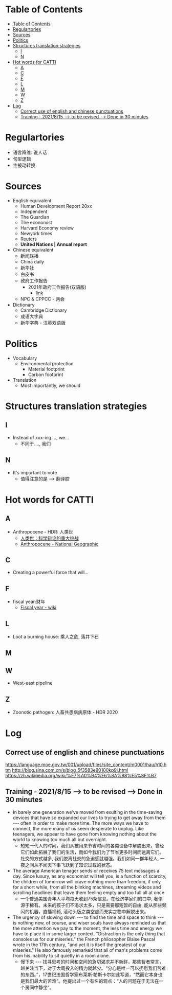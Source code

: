 # Table of Contents
- [Table of Contents](#table-of-contents)
- [Regulartories](#regulartories)
- [Sources](#sources)
- [Politics](#politics)
- [Structures translation strategies](#structures-translation-strategies)
  - [I](#i)
  - [N](#n)
- [Hot words for CATTI](#hot-words-for-catti)
  - [A](#a)
  - [C](#c)
  - [F](#f)
  - [L](#l)
  - [M](#m)
  - [W](#w)
  - [Z](#z)
- [Log](#log)
  - [Correct use of english and chinese punctuations](#correct-use-of-english-and-chinese-punctuations)
  - [Training - 2021/8/15 --> to be revised --> Done in 30 minutes](#training---2021815----to-be-revised----done-in-30-minutes)



# Regulartories
- 语言降维: 说人话
- 句型逻辑
- 主被动转换
# Sources
- English equivalent
  - Human Development Report 20xx
  - Independent
  - The Guardian
  - The economist
  - Harvard Economy review
  - Newyork times
  - Reuters
  - **United Nations | Annual report**
- Chinese equivalent
  - 新闻联播
  - China daily
  - 新华社
  - 白皮书
  - 政府工作报告
    - 2021年政府工作报告(双语版)
      - [link](https://drive.google.com/file/d/1ibZw5F4Bq7HJFUK5CtR0Qr8B2N-kcpnJ/view?usp=sharing)
  - NPC & CPPCC - 两会
- Dictionary
  - Cambridge Dictionary
  - 成语大字典
  - 新华字典 - 汉英双语版
# Politics
- Vocabulary
  - Environmental protection
    - Material footprint
    - Carbon footprint
- Translation
  - Most importantly, we should 

# Structures translation strategies
## I
- Instead of xxx-ing ..., we...
  - 不同于...., 我们
## N
- It's important to note
  - 值得注意的是 --> 翻译腔


# Hot words for CATTI
## A
- Anthropocene - HDR: 人类世
  - [人类世：科学辩论的重大挑战](https://zh.unesco.org/courier/2018-2/ren-lei-shi-ke-xue-bian-lun-chong-da-tiao-zhan#:~:text=%E7%BB%BF%E8%89%B2%E5%92%8C%E5%B9%B3%E7%BB%84%E7%BB%87%E7%A0%B4%E5%86%B0%E8%88%B9%22%E6%9E%81%E5%9C%B0%E6%9B%99%E5%85%89%E5%8F%B7%22%E7%9A%84%E6%88%90%E5%91%98%E5%B8%AE%E5%8A%A9%E8%89%BA%E6%9C%AF%E5%AE%B6%E7%BA%A6%E7%BF%B0%C2%B7%E5%A5%8E%E6%A0%BC%E5%9C%A8%E5%8C%97%E6%9E%81%E7%82%B9%20800%20%E5%8D%83%E7%B1%B3%E5%A4%84%E7%9A%84%E5%8C%97%E6%9E%81%E6%B5%B7%E5%86%B0%E4%B8%8A%20%E9%87%8D%E6%96%B0%E7%BB%98%E5%88%B6%E4%BA%86%E8%BE%BE%C2%B7%E8%8A%AC%E5%A5%87%E7%9A%84%E7%BB%8F,%E5%85%B8%E4%BA%BA%E4%BD%93%E7%B4%A0%E6%8F%8F%E3%80%82.%20%22%E4%BA%BA%E7%B1%BB%E4%B8%96%22%EF%BC%88Anthropocene%EF%BC%89%E4%B8%80%E8%AF%8D%E7%9A%84%E4%BA%A7%E7%94%9F%E6%98%AF%E7%94%A8%E4%BB%A5%E8%80%83%E8%99%91%E6%B8%A9%E5%AE%A4%E6%B0%94%E4%BD%93%E7%9A%84%E5%8A%A0%E9%80%9F%E7%A7%AF%E7%B4%AF%E5%AF%B9%E6%B0%94%E5%80%99%E5%92%8C%E7%94%9F%E7%89%A9%E5%A4%9A%E6%A0%B7%E6%80%A7%E4%BA%A7%E7%94%9F%E7%9A%84%E5%BD%B1%E5%93%8D%EF%BC%8C%E4%BB%A5%E5%8F%8A%E5%AF%B9%E8%87%AA%E7%84%B6%E8%B5%84%E6%BA%90%E7%9A%84%E8%BF%87%E5%BA%A6%E6%B6%88%E8%80%97%E6%89%80%E9%80%A0%E6%88%90%E7%9A%84%E4%B8%8D%E5%8F%AF%E9%80%86%E8%BD%AC%E7%9A%84%E7%A0%B4%E5%9D%8F%E3%80%82.%20%E4%BD%86%E6%88%91%E4%BB%AC%E6%98%AF%E5%90%A6%E9%9C%80%E8%A6%81%E5%B0%86%E4%B9%8B%E5%88%92%E4%B8%BA%E4%B8%80%E4%B8%AA%E6%96%B0%E7%9A%84%E5%9C%B0%E8%B4%A8%E6%97%B6%E4%BB%A3%EF%BC%9F.%20%E7%A7%91%E5%AD%A6%E5%AE%B6%E4%BB%AC%E5%AF%B9%E6%AD%A4%E4%BB%8D%E5%9C%A8%E8%BE%A9%E8%AE%BA%EF%BC%8C%E8%A7%A3%E5%86%B3%E6%96%B9%E6%A1%88%E5%B0%9A%E6%9C%89%E5%BE%85%E6%8E%A2%E5%AF%BB%E3%80%82.%20%E5%AE%9E%E9%99%85%E4%B8%8A%EF%BC%8C%E6%88%91%E4%BB%AC%E6%AD%A3%E5%9C%A8%E7%9B%AE%E7%9D%B9%E4%B8%80%E7%A7%8D%E9%9B%86%E4%BD%93%E5%BD%A2%E5%BC%8F%E7%9A%84%E5%90%A6%E5%AE%9A%EF%BC%8C%E8%BF%99%E6%98%AF%E7%94%B1%E5%AF%B9%E8%BF%9B%E6%AD%A5%E3%80%81%E6%B6%88%E8%B4%B9%E4%B8%BB%E4%B9%89%E6%84%8F%E8%AF%86%E5%BD%A2%E6%80%81%E5%92%8C%E5%BC%BA%E5%A4%A7%E7%9A%84%E7%BB%8F%E6%B5%8E%E6%B8%B8%E8%AF%B4%E5%9B%A2%E4%BD%93%E7%9A%84%E8%BD%BB%E4%BF%A1%E6%89%80%E8%87%B4%E3%80%82.)
  - [Anthropocene - National Geographic](https://www.nationalgeographic.org/encyclopedia/anthropocene/)
## C
- Creating a powerful force that will...

## F
- fiscal year:财年
  - [Fiscal year - wiki](https://en.wikipedia.org/wiki/Fiscal_year)
## L
- Loot a burning house: 乘人之危, 落井下石

## M
## W
- West-east pipeline
## Z
- Zoonotic pathogen: 人畜共患病病原体 - HDR 2020



# Log
## Correct use of english and chinese punctuations
https://language.moe.gov.tw/001/upload/files/site_content/m0001/hau/h10.htm
http://blog.sina.com.cn/s/blog_5f3583e90100kp9i.html
https://zh.wikipedia.org/wiki/%E7%A0%B4%E6%8A%98%E5%8F%B7
## Training - 2021/8/15 --> to be revised --> Done in 30 minutes
- In barely one generation we've moved from exulting in the time-saving devices that have so expanded our lives to trying to get away from them --- often in order to make more time. The more ways we have to connect, the more many of us seem desperate to unplug. Like teenagers, we appear to have gone from knowing nothing about the world to knowing too much all but overnight.
  - 短短一代人的时间，我们从被用来节省时间的各类设备中解脱出来，曾经它们如此拓展了我们的生活，而如今我们为了节省更多时间而远离它们。社交的方式越多, 我们脱离社交的急迫感就越强。我们如同一群年轻人, 一夜之间从不闻天下事飞跃到了知识过载的状态。
- The average American tenager sends or receives 75 text messages a day. Since luxury, as any economist will tell you, is a function of scarcity, the children of tomorrow will crave nothing more than freedom, if only for a short while, from all the blinking machines, streaming videos and scrolling headlines that leave them feeling empty and too full all at once
  - 一个普通美国青年人平均每天收到75条信息。在经济学家们的口中, 奢侈源于稀有。未来的孩子们不渴求太多，只是需要那短暂的自由, 能从那些频闪的机器，直播视频, 滚动头版之类空虚而充实之物中解脱出来。
- The urgency of slowing down --- to find the time and space to think --- is nothing new, of course, and wiser souls have always reminded us that the more attention we pay to the moment, the less time and energy we have to place it in some larger context. "Distraction is the only thing that consoles us for our miseries." the French philosopher Blaise Pascal wrote in the 17th century, "and yet it is itself the greatest of our miseries." He also famously remarked that all of man's problems come from his inability to sit quietly in a room alone.
  - 慢下来 --- 找寻思考的时间和空间的急切渴求并不新鲜，那些智者常言，越关注当下，对于大局投入的精力就越少。“分心是唯一可以抚慰我们苦难的东西。”，17世纪法国哲学家布莱斯·帕斯卡尔如此写道，“然而它本身也是我们最大的苦难”。他提出过一个有名的观点：“人的问题在于无法在一个房间中静坐”。
